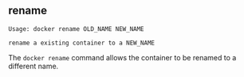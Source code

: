 ## rename

    Usage: docker rename OLD_NAME NEW_NAME

    rename a existing container to a NEW_NAME

The `docker rename` command allows the container to be renamed to a different name.
